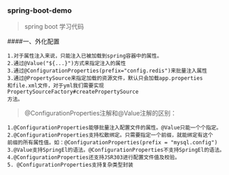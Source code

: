 ### spring-boot-demo

>spring boot 学习代码

####一、外化配置

    1.对于属性注入来说，只能注入已被加载到spring容器中的属性。
    2.通过@Value("${...}")方式来指定注入的属性
    3.通过@ConfigurationProperties(prefix="config.redis")来批量注入属性
    3.通过@PropertySource来指定加载的资源文件，默认只会加载app.properties
    和file.xml文件，对于yml我们需要实现PropertySourceFactory#createPropertySource
    方法。
    
>@ConfigurationProperties注解和@Value注解的区别：

    1.@ConfigurationProperties能够批量注入配置文件的属性。@Value只能一个个指定。
    2.@ConfigurationProperties支持松散绑定。只需要指定一个前缀，就能绑定有这个
    前缀的所有属性值。如：@ConfigurationProperties(prefix = "mysql.config")
    3.@Value支持SpringEl的语法。@ConfigurationProperties不支持SpringEl的语法。
    4.@ConfigurationProperties还支持JSR303进行配置文件值及校验。
    5. @ConfigurationProperties支持复杂类型封装

